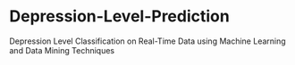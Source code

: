 # Depression-Level-Prediction
Depression Level Classification on Real-Time Data using Machine Learning and Data Mining Techniques
